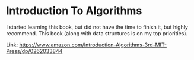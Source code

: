 # Introduction To Algorithms

I started learning this book, but did not have the time to finish it, but highly recommend.
This book (along with data structures is on my top priorities).

Link: https://www.amazon.com/Introduction-Algorithms-3rd-MIT-Press/dp/0262033844
